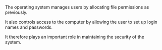 The operating system manages users by allocating file permissions as previously.

It also controls access to the computer by allowing the user to set up login names and passwords.

It therefore plays an important role in maintaining the security of the system.